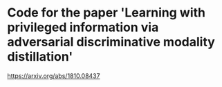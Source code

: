 # Code for the paper 'Learning with privileged information via adversarial discriminative modality distillation'

https://arxiv.org/abs/1810.08437
